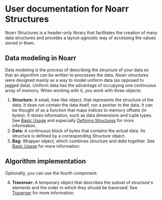 # User documentation for Noarr Structures

Noarr Structures is a header-only library that facilitates the creation of many data structures and provides a layout-agnostic way of accessing the values stored in them.


## Data modeling in Noarr

Data modeling is the process of describing the structure of your data so that an algorithm can be written to processes the data.
*Noarr structures* were designed mainly as a way to model uniform data (as opposed to jagged data).
Uniform data has the advantage of occupying one continuous array of memory. When working with it, you work with three objects:

1. **Structure:** A small, tree-like object, that represents the structure of the data. It does not contain the data itself, nor a pointer to the data.
   It can be thought of as a function that maps indices to memory offsets (in bytes). It stores information, such as data dimensions and tuple types.
   See [Basic Usage](BasicUsage.md) and especially [Defining Structures](DefiningStructures.md) for more information.
2. **Data:** A continuous block of bytes that contains the actual data. Its structure is defined by a corresponding *Structure* object.
3. **Bag:** Wrapper object, which combines *structure* and *data* together. See [Basic Usage](BasicUsage.md) for more information.


## Algorithm implementation

Optionally, you can use the fourth component:

4. **Traverser:** A temporary object that describes the subset of structure's elements and the order in which they should be traversed.
   See [Traverser](Traverser.md) for more information.
